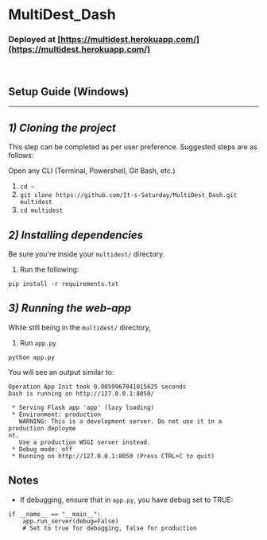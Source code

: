 # MultiDest_Dash
### Deployed at [https://multidest.herokuapp.com/](https://multidest.herokuapp.com/)

<br>

## Setup Guide (Windows)
---


## _1) Cloning the project_

This step can be completed as per user preference. Suggested steps are as follows:

Open any CLI (Terminal, Powershell, Git Bash, etc.)


1) `cd ~`
2) `git clone https://github.com/It-s-Saturday/MultiDest_Dash.git multidest`
3) `cd multidest`

## _2) Installing dependencies_
Be sure you're inside your `multidest/` directory.

1) Run the following:
```
pip install -r requirements.txt
```

## _3) Running the web-app_
While still being in the `multidest/` directory,

1) Run `app.py`
```
python app.py
```
You will see an output similar to:

```
Operation App Init took 0.0059967041015625 seconds
Dash is running on http://127.0.0.1:8050/

 * Serving Flask app 'app' (lazy loading)
 * Environment: production
   WARNING: This is a development server. Do not use it in a production deployme
nt.
   Use a production WSGI server instead.
 * Debug mode: off
 * Running on http://127.0.0.1:8050 (Press CTRL+C to quit)
```
## Notes
- If debugging, ensure that in `app.py`, you have debug set to TRUE:
```
if __name__ == "__main__":
    app.run_server(debug=False)
    # Set to true for debugging, false for production
```

